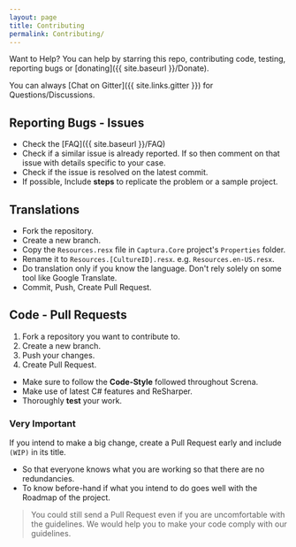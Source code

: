 ```yaml
---
layout: page
title: Contributing
permalink: Contributing/
---
```


Want to Help? You can help by starring this repo, contributing code, testing, reporting bugs or [donating]({{ site.baseurl }}/Donate).

You can always [Chat on Gitter]({{ site.links.gitter }}) for Questions/Discussions.

## Reporting Bugs - Issues
* Check the [FAQ]({{ site.baseurl }}/FAQ)
* Check if a similar issue is already reported. If so then comment on that issue with details specific to your case.
* Check if the issue is resolved on the latest commit.
* If possible, Include **steps** to replicate the problem or a sample project.

## Translations
- Fork the repository.
- Create a new branch.
- Copy the `Resources.resx` file in `Captura.Core` project's `Properties` folder.
- Rename it to `Resources.[CultureID].resx`. e.g. `Resources.en-US.resx`.
- Do translation only if you know the language. Don't rely solely on some tool like Google Translate.
- Commit, Push, Create Pull Request.

## Code - Pull Requests
1. Fork a repository you want to contribute to.
2. Create a new branch.
3. Push your changes.
4. Create Pull Request.

* Make sure to follow the **Code-Style** followed throughout Screna.
* Make use of latest C# features and ReSharper.
* Thoroughly **test** your work.

### Very Important
If you intend to make a big change, create a Pull Request early and include `(WIP)` in its title.
- So that everyone knows what you are working so that there are no redundancies.
- To know before-hand if what you intend to do goes well with the Roadmap of the project.

> You could still send a Pull Request even if you are uncomfortable with the guidelines.
We would help you to make your code comply with our guidelines.